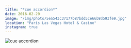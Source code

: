 ```yaml
---
title: "*cue accordion*"
date: 2016-02-20
image: "/img/photo/5ea543c37177b87bdd5ce66b8d593fe9.jpg"
location: "Paris Las Vegas Hotel & Casino"
instagram: true
---
```


![*cue accordion*](/img/photo/5ea543c37177b87bdd5ce66b8d593fe9.jpg)
